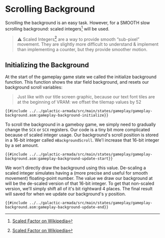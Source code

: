 
# Scrolling Background

Scrolling the background is an easy task. However, for a SMOOTH slow scrolling background: scaled integers[^1] will be used.

>⚠️ Scaled Integers[^1] are a way to provide smooth “sub-pixel” movement. They are slightly more difficult to understand & implement than implementing a counter, but they provide smoother motion.

## Initializing the Background

At the start of the gameplay game state we called the initialize background function. This function shows the star field background, and resets our background scroll variables:

> Just like with our title screen graphic, because our text font tiles are at the beginning of VRAM: we offset the tilemap values by 52

```rgbasm,linenos,start={{#line_no_of "" ../../galactic-armada/src/main/states/gameplay/gameplay-background.asm:gameplay-background-initialize}}
{{#include ../../galactic-armada/src/main/states/gameplay/gameplay-background.asm:gameplay-background-initialize}}
```

To scroll the background in a gameboy game, we simply need to gradually change the `SCX` or `SCX` registers. Our code is a tiny bit more complicated because of scaled integer usage. Our background's scroll position is stored in a 16-bit integer called `mBackgroundScroll`. We'l increase that 16-bit integer by a set amount.

```rgbasm,linenos,start={{#line_no_of "" ../../galactic-armada/src/main/states/gameplay/gameplay-background.asm:gameplay-background-update-start}}
{{#include ../../galactic-armada/src/main/states/gameplay/gameplay-background.asm:gameplay-background-update-start}}
``` 

We won't directly draw the background using this value. De-scaling a scaled integer simulates having a (more precise and useful for smooth movement) floating-point number. The value we draw our background at will be the de-scaled version of that 16-bit integer. To get that non-scaled version, we'll simply shift all of it's bit rightward 4 places. The final result will saved for when we update our background's y position.

```rgbasm,linenos,start={{#line_no_of "" ../../galactic-armada/src/main/states/gameplay/gameplay-background.asm:gameplay-background-update-end}}
{{#include ../../galactic-armada/src/main/states/gameplay/gameplay-background.asm:gameplay-background-update-end}}
``` 

[^1]: [Scaled Factor on Wikipedia](https://en.wikipedia.org/wiki/Scale_factor_(computer_science))